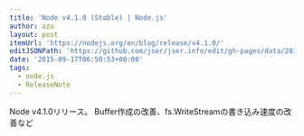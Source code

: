 ```yaml
---
title: 'Node v4.1.0 (Stable) | Node.js'
author: azu
layout: post
itemUrl: 'https://nodejs.org/en/blog/release/v4.1.0/'
editJSONPath: 'https://github.com/jser/jser.info/edit/gh-pages/data/2015/09/index.json'
date: '2015-09-17T06:50:53+00:00'
tags:
  - node.js
  - ReleaseNote
---
```

Node v4.1.0リリース。
Buffer作成の改善、fs.WriteStreamの書き込み速度の改善など
